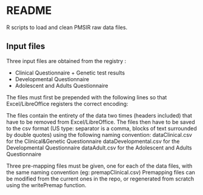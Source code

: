README
======

R scripts to load and clean PMSIR raw data files.

Input files
-----------

Three input files are obtained from the registry :

* Clinical Questionnaire + Genetic test results
* Developmental Questionnaire
* Adolescent and Adults Questionnaire

The files must first be prepended with the following lines so that Excel/LibreOffice registers the correct encoding:
    <html>
    <head>
    <meta http-equiv="Content-Type" content="text/html; charset=utf-8">
    </head>

The files contain the entirety of the data two times (headers included) that have to be removed from Excel/LibreOffice.
The files then have to be saved to the csv format (US type: separator is a comma, blocks of text surrounded by double quotes) using the following naming convention:
dataClinical.csv for the Clinical&Genetic Questionnaire
dataDevelopmental.csv for the Developmental Questionnaire
dataAdult.csv for the Adolescent and Adults Questionnaire

Three pre-mapping files must be given, one for each of the data files, with the same naming convention (eg: premapClinical.csv)
Premapping files can be modified from the current ones in the repo, or regenerated from scratch using the writePremap function.
